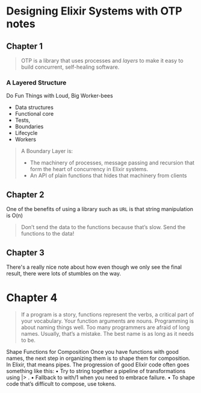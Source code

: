 # Designing Elixir Systems with OTP notes

## Chapter 1

> OTP is a library that uses processes and
*layers* to make it easy to build concurrent, self-healing software.

### A Layered Structure

Do Fun Things with Loud, Big Worker-bees

- Data structures
- Functional core
- Tests,
- Boundaries
- Lifecycle
- Workers

> A Boundary Layer is:
>
> - The machinery of processes, message passing and recursion that form the heart of concurrency in Elixir systems.
> - An API of plain functions that hides that machinery from clients

## Chapter 2

One of the benefits of using a library such as `URL` is that string manipulation is O(n)

> Don’t send the data to the functions because that’s slow. Send the functions to the data!

## Chapter 3

There's a really nice note about how even though we only see the final result, there were lots of stumbles on the way.

# Chapter 4

> If a program is a story, functions represent the verbs, a critical part of your vocabulary. Your function arguments are nouns. Programming is about naming things well. Too many programmers are afraid of long names. Usually, that’s a mistake. The best name is as long as it needs to be.

Shape Functions for Composition
Once you have functions with good names, the next step in organizing them
is to shape them for composition. In Elixir, that means pipes. The progression
of good Elixir code often goes something like this:
• Try to string together a pipeline of transformations using |> .
• Fallback to with/1 when you need to embrace failure.
• To shape code that’s difficult to compose, use tokens.



